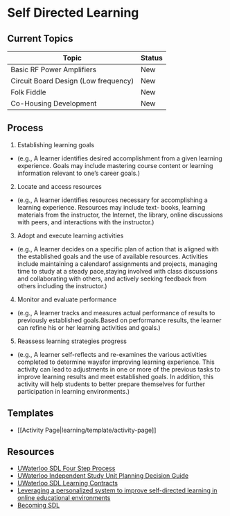 # Self Directed Learning

## Current Topics

| Topic | Status |
|---    |---     |
| Basic RF Power Amplifiers | New |
| Circuit Board Design (Low frequency) | New |
| Folk Fiddle | New |
| Co-Housing Development | New |

## Process

1. Establishing learning goals
  * (e.g., A learner identifies desired accomplishment from a given learning experience. Goals may include mastering course content or learning information relevant to one’s career goals.)
2. Locate and access resources
  * (e.g., A learner identifies resources necessary for accomplishing a learning experience. Resources may include text- books, learning materials from the instructor, the Internet, the library, online discussions with peers, and interactions with the instructor.)
3. Adopt and execute learning activities
  * (e.g., A learner decides on a specific plan of action that is aligned with the established goals and the use of available resources. Activities include maintaining a calendarof assignments and projects, managing time to study at a steady pace,staying involved with class discussions and collaborating with others, and actively seeking feedback from others including the instructor.)
4. Monitor and evaluate performance
  * (e.g., A learner tracks and measures actual performance of results to previously established goals.Based on performance results, the learner can refine his or her learning activities and goals.)
5. Reassess learning strategies progress
  * (e.g., A learner self-reflects and re-examines the various activities completed to determine waysfor improving learning experience. This activity can lead to adjustments in one or more of the previous tasks to improve learning results and meet established goals. In addition, this activity will help students to better prepare themselves for further participation in learning environments.)

## Templates
* [[Activity Page|learning/template/activity-page]]

## Resources

* [UWaterloo SDL Four Step Process](https://uwaterloo.ca/centre-for-teaching-excellence/teaching-resources/teaching-tips/tips-students/self-directed-learning/self-directed-learning-four-step-process)
* [UWaterloo Independent Study Unit Planning Decision Guide](https://uwaterloo.ca/centre-for-teaching-excellence/teaching-resources/teaching-tips/tips-students/self-directed-learning/independent-studies-unit-planning-decision-guide)
* [UWaterloo SDL Learning Contracts](https://uwaterloo.ca/centre-for-teaching-excellence/teaching-resources/teaching-tips/tips-students/self-directed-learning/self-directed-learning-learning-contracts)
* [Leveraging a personalized system to improve self-directed learning in online educational environments](https://www.sciencedirect.com/science/article/pii/S0360131513002285)
* [Becoming SDL](https://www.selfdirectedlearning.com/index.php/becoming-self-directed)